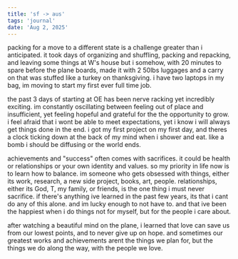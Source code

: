 ```yaml
---
title: 'sf -> aus'
tags: 'journal'
date: 'Aug 2, 2025'
---
```


packing for a move to a different state is a challenge greater than i anticipated. it took days of organizing and shuffling, packing and repacking, and leaving some things at W's house but i somehow, with 20 minutes to spare before the plane boards, made it with 2 50lbs luggages and a carry on that was stuffed like a turkey on thanksgiving. i have two laptops in my bag, im moving to start my first ever full time job.

the past 3 days of starting at OE has been nerve racking yet incredibly exciting. im constantly oscillating between feeling out of place and insufficient, yet feeling hopeful and grateful for the the opportunity to grow. i feel afraid that i wont be able to meet expectations, yet i know i will always get things done in the end. i got my first project on my first day, and theres a clock ticking down at the back of my mind when i shower and eat. like a bomb i should be diffusing or the world ends.

achievements and "success" often comes with sacrifices. it could be health or relationships or your own identity and values. so my priority in life now is to learn how to balance. im someone who gets obsessed with things, either its work, research, a new side project, books, art, people. relationships, either its God, T, my family, or friends, is the one thing i must never sacrifice. if there's anything ive learned in the past few years, its that i cant do any of this alone. and im lucky enough to not have to. and that ive been the happiest when i do things not for myself, but for the people i care about.

after watching a beautiful mind on the plane, i learned that love can save us from our lowest points, and to never give up on hope. and sometimes our greatest works and achievements arent the things we plan for, but the things we do along the way, with the people we love.
